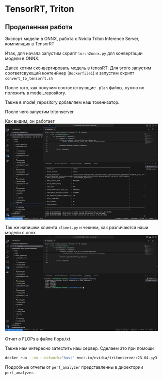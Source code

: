 # TensorRT, Triton

## Проделанная работа

Экспорт модели в ONNX, работа с Nvidia Triton Inference Server, компиляция в TensorRT

Итак, для начала запустим скрипт ```torch2onnx.py``` для конвертации модели в ONNX.

Далее хотим сконвертировать модель в tenosRT. Для этого запустим соответсвующий контенйнер (```Dockerfile1```) и запустим скрипт ```convert_to_tensorrt.sh```

После того, как получим соответствующие ```.plan``` файлы, нужно их положить в model_repository.

Также в model_repository добавляем наш токенизатор. 

После чего запустим tritonserver

Как видим, он работает
![работа triton](pic1.png)

Так же напишем клиента ```client.py``` и чекнем, как различаются наши модели с onnx
![клиентский сервис](pic2.png)

Отчет о FLOPs в файле flops.txt

Также нам интересно затестить наш сервер. Сделаем это при помощи
```bash
docker run --rm --network="host" nvcr.io/nvidia/tritonserver:23.04-py3-sdk perf_analyzer -m <model_name> -u <server_url> --concurrency-range 1:32 > <report_name>.txt
```
Подробные отчеты от ```perf_analyzer``` представленны в директории ```perf_analyzer```.
  